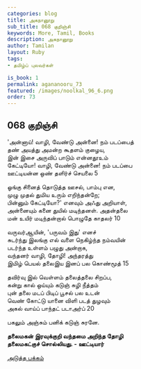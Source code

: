 ```yaml
---
categories: blog
title: அகநானூறு 
sub_title: 068 குறிஞ்சி
keywords: More, Tamil, Books
description: அகநானூறு 
author: Tamilan
layout: Ruby
tags:
- தமிழ்ப் புலவர்கள் 

is_book: 1
permalink: agananooru_73
featured: /images/noolkal_96_6.png
order: 73
---
```



## 068 குறிஞ்சி

'அன்னாய்! வாழி, வேண்டு அன்னை! நம் படப்பைத்  
தண் அயத்து அமன்ற கூதளம் குழைய,  
இன் இசை அருவிப் பாடும் என்னதூஉம்  
கேட்டியோ! வாழி, வேண்டு அன்னை! நம் படப்பை  
ஊட்டியன்ன ஒண் தளிர்ச் செயலை 5

ஓங்கு சினைத் தொடுத்த ஊசல், பாம்பு என,  
முழு முதல் துமிய உரும் எறிந்தன்றே;  
பின்னும் கேட்டியோ?' எனவும் அஃது அறியாள்,  
அன்னையும் கனை துயில் மடிந்தனள். அதன்தலை  
மன் உயிர் மடிந்தன்றால் பொழுதே காதலர் 10

வருவர்ஆயின், 'பருவம் இது' எனச்  
சுடர்ந்து இலங்கு எல் வளை நெகிழ்ந்த நம்வயின்  
படர்ந்த உள்ளம் பழுது அன்றாக,  
வந்தனர் வாழி, தோழி! அந்தரத்து  
இமிழ் பெயல் தலைஇய இனப் பல கொண்மூத் 15

தவிர்வு இல் வெள்ளம் தலைத்தலை சிறப்ப,  
கன்று கால் ஒய்யும் கடுஞ் சுழி நீத்தம்  
புன் தலை மடப் பிடிப் பூசல் பல உடன்  
வெண் கோட்டு யானை விளி படத் துழவும்  
அகல் வாய்ப் பாந்தட் படாஅர்ப் 20

பகலும் அஞ்சும் பனிக் கடுஞ் சுரனே.

**தலைமகன் இரவுக்குறி வந்தமை அறிந்த தோழி  
தலைமகட்குச் சொல்லியது. - ஊட்டியார்**

[அடுத்த பக்கம்](agananooru_74)
